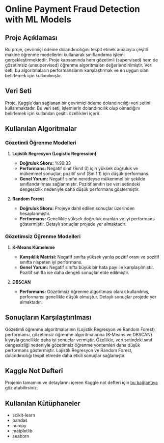 # Online Payment Fraud Detection with ML Models

## Proje Açıklaması

Bu proje, çevrimiçi ödeme dolandırıcılığını tespit etmek amacıyla çeşitli makine öğrenme modellerini kullanarak sınıflandırma işlemi gerçekleştirmektedir. Proje kapsamında hem gözetimli (supervised) hem de gözetimsiz (unsupervised) öğrenme algoritmaları değerlendirilmiştir. Veri seti, bu algoritmaların performanslarını karşılaştırmak ve en uygun olanı belirlemek için kullanılmıştır.

## Veri Seti

Proje, Kaggle'dan sağlanan bir çevrimiçi ödeme dolandırıcılığı veri setini kullanmaktadır. Bu veri seti, işlemlerin dolandırıcılık olup olmadığını belirlemek için kullanılan çeşitli özellikleri içerir.

## Kullanılan Algoritmalar

### Gözetimli Öğrenme Modelleri

1. **Lojistik Regresyon (Logistic Regression)**
   - **Doğruluk Skoru:** %99.33
   - **Performans:** Negatif sınıf (Sınıf 0) için yüksek doğruluk ve mükemmel sonuçlar; pozitif sınıf (Sınıf 1) için düşük performans.
   - **Genel Yorum:** Negatif sınıfın neredeyse mükemmel bir şekilde sınıflandırılması sağlanmıştır. Pozitif sınıfın ise veri setindeki dengesizlik nedeniyle daha düşük performans göstermiştir.

2. **Random Forest**
   - **Doğruluk Skoru:** Projeye dahil edilen sonuçlar üzerinden hesaplanmıştır.
   - **Performans:** Genellikle yüksek doğruluk oranları ve iyi performans göstermiştir. Detaylı sonuçlar projede yer almaktadır.

### Gözetimsiz Öğrenme Modelleri

1. **K-Means Kümeleme**
   - **Karışıklık Matrisi:** Negatif sınıfta yüksek yanlış pozitif oranı ve pozitif sınıfta nispeten iyi performans.
   - **Genel Yorum:** Negatif sınıfta büyük bir hata payı ile karşılaşılmıştır. Pozitif sınıfta ise daha dengeli sonuçlar elde edilmiştir.

2. **DBSCAN**
   - **Performans:** Gözetimsiz öğrenme algoritması olarak kullanılmış, performansı genellikle düşük olmuştur. Detaylı sonuçlar projede yer almaktadır.

## Sonuçların Karşılaştırılması

Gözetimli öğrenme algoritmalarının (Lojistik Regresyon ve Random Forest) performansı, gözetimsiz öğrenme algoritmalarına (K-Means ve DBSCAN) kıyasla genellikle daha iyi sonuçlar vermiştir. Özellikle, veri setindeki sınıf dengesizliği nedeniyle gözetimsiz öğrenme yöntemleri daha düşük performans göstermiştir. Lojistik Regresyon ve Random Forest, dolandırıcılığı tespit etmede daha etkili sonuçlar sağlamıştır.

## Kaggle Not Defteri

Projenin tamamını ve detaylarını içeren Kaggle not defteri için [bu bağlantıya](https://www.kaggle.com/code/emirardatomac/online-payment-fraud-detection-with-ml-models) göz atabilirsiniz.

## Kullanılan Kütüphaneler

- scikit-learn
- pandas
- numpy
- matplotlib
- seaborn


